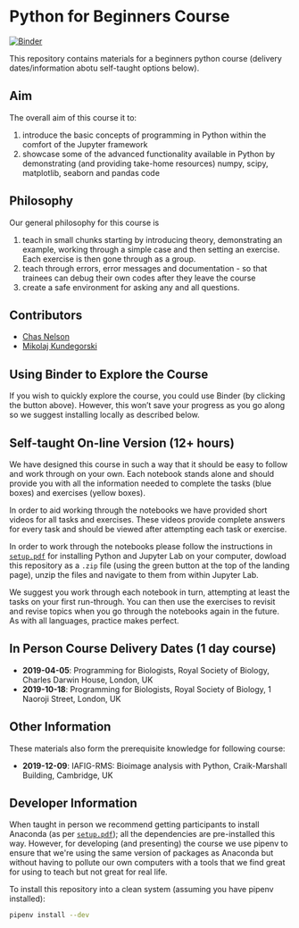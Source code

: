 # Python for Beginners Course

[![Binder](https://mybinder.org/badge_logo.svg)](https://mybinder.org/v2/gh/ChasNelson1990/python-zero-to-hero-beginners-course/main)

This repository contains materials for a beginners python course (delivery dates/information abotu self-taught options below).

## Aim

The overall aim of this course it to:

1. introduce the basic concepts of programming in Python within the comfort of the Jupyter framework
2. showcase some of the advanced functionality available in Python by demonstrating (and providing take-home resources) numpy, scipy, matplotlib, seaborn and pandas code

## Philosophy

Our general philosophy for this course is

1. teach in small chunks starting by introducing theory, demonstrating an example, working through a simple case and then setting an exercise. Each exercise is then gone through as a group.
2. teach through errors, error messages and documentation - so that trainees can debug their own codes after they leave the course
3. create a safe environment for asking any and all questions.

## Contributors

- [Chas Nelson](https://github.com/ChasNelson1990)
- [Mikolaj Kundegorski](https://github.com/mixmixmix)

## Using Binder to Explore the Course

If you wish to quickly explore the course, you could use Binder (by clicking the button above). However, this won’t save your progress as you go along so we suggest installing locally as described below.

## Self-taught On-line Version (12+ hours)

We have designed this course in such a way that it should be easy to follow and work through on your own. Each notebook stands alone and should provide you with all the information needed to complete the tasks (blue boxes) and exercises (yellow boxes).

In order to aid working through the notebooks we have provided short videos for all tasks and exercises. These videos provide complete answers for every task and should be viewed after attempting each task or exercise.

In order to work through the notebooks please follow the instructions in [`setup.pdf`](https://github.com/ChasNelson1990/python-zero-to-hero-beginners-course/blob/main/setup/setup.pdf) for installing Python and Jupyter Lab on your computer, dowload this repository as a `.zip` file (using the green button at the top of the landing page), unzip the files and navigate to them from within Jupyter Lab.

We suggest you work through each notebook in turn, attempting at least the tasks on your first run-through. You can then use the exercises to revisit and revise topics when you go through the notebooks again in the future. As with all languages, practice makes perfect.

## In Person Course Delivery Dates (1 day course)

- **2019-04-05**: Programming for Biologists, Royal Society of Biology, Charles Darwin House, London, UK
- **2019-10-18**: Programming for Biologists, Royal Society of Biology, 1 Naoroji Street, London, UK

## Other Information

These materials also form the prerequisite knowledge for following course:

- **2019-12-09**: IAFIG-RMS: Bioimage analysis with Python, Craik-Marshall Building, Cambridge, UK

## Developer Information

When taught in person we recommend getting participants to install Anaconda (as per [`setup.pdf`](https://github.com/ChasNelson1990/python-zero-to-hero-beginners-course/blob/main/setup/setup.pdf)); all the dependencies are pre-installed this way.
However, for developing (and presenting) the course we use pipenv to ensure that we're using the same version of packages as Anaconda but without having to pollute our own computers with a tools that we find great for using to teach but not great for real life.

To install this repository into a clean system (assuming you have pipenv installed):

```bash
pipenv install --dev
```
